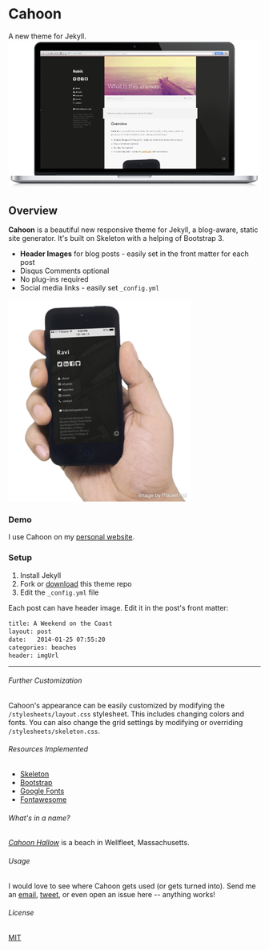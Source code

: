 # Cahoon
A new theme for Jekyll.
![screenshot](/images/cahoon_resources/mac.png)

## Overview
**Cahoon** is a beautiful new responsive theme for Jekyll, a blog-aware, static site generator. It's built on Skeleton with a helping of Bootstrap 3. 

* **Header Images** for blog posts - easily set in the  front matter for each post
* Disqus Comments optional
* No plug-ins required 
* Social media links - easily set `_config.yml`

![screenshot](/images/cahoon_resources/iphone_hand.png)


### Demo
I use Cahoon on my [personal website](URL). 

### Setup

1. Install Jekyll
2. Fork or [download](https://github.com/arnp/herring-cove/archive/master.zip) this theme repo
3. Edit the `_config.yml` file

Each post can have header image. Edit it in the post's front matter:
			
	title: A Weekend on the Coast
	layout: post
	date:   2014-01-25 07:55:20
	categories: beaches
	header: imgUrl

---
###### Further Customization
Cahoon's appearance can be easily customized by modifying the `/stylesheets/layout.css` stylesheet. This includes changing colors and fonts. You can also change the grid settings by modifying or overriding `/stylesheets/skeleton.css`.  

###### Resources Implemented
* [Skeleton](http://getskeleton.com)
* [Bootstrap](http://getbootstrap.com)
* [Google Fonts](http://google.com/fonts)
* [Fontawesome](http://fontawesome.io)

###### What's in a name? 
[*Cahoon Hallow*](http://www.fodors.com/world/north-america/usa/massachusetts/cape-cod/review-422729.html) is a beach in Wellfleet, Massachusetts. 

###### Usage
I would love to see where Cahoon gets used (or gets turned into). Send me an [email](hi@robinspatel.com),  [tweet](http://twitter.com/ravipatel), or even open an issue here -- anything works! 


###### License 
[MIT](https://github.com/arnp/cahoon/blob/master/LICENSE)

